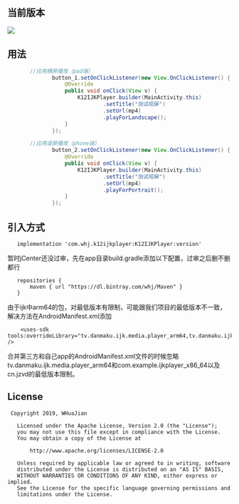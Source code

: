 ## 当前版本
<a href="https://bintray.com/whj/Maven/K12IJKPlayer/1.0.2/link"><img src="https://api.bintray.com/packages/whj/Maven/K12IJKPlayer/images/download.svg?version=1.0.2"/></a>

## 用法
```Java
       //应用横屏播放（pad端）
              button_1.setOnClickListener(new View.OnClickListener() {
                  @Override
                  public void onClick(View v) {
                      K12IJKPlayer.builder(MainActivity.this)
                              .setTitle("测试视屏")
                              .setUrl(mp4)
                              .playForLandscape();
                  }
              });

       //应用竖屏播放（phone端）
              button_2.setOnClickListener(new View.OnClickListener() {
                  @Override
                  public void onClick(View v) {
                      K12IJKPlayer.builder(MainActivity.this)
                              .setTitle("测试视屏")
                              .setUrl(mp4)
                              .playForPortrait();
                  }
              });
```

## 引入方式
```
   implementation 'com.whj.k12ijkplayer:K12IJKPlayer:version'

```
暂时jCenter还没过审，先在app目录build.gradle添加以下配置，过审之后删不删都行
```
   repositories {
       maven { url "https://dl.bintray.com/whj/Maven" }
   }

```

由于ijk中arm64的包，对最低版本有限制，可能跟我们项目的最低版本不一致，解决方法在AndroidManifest.xml添加
```
    <uses-sdk tools:overrideLibrary="tv.danmaku.ijk.media.player_arm64,tv.danmaku.ijk.media.player_x86_64,cn.jzvd" />

```
合并第三方和自己app的AndroidManifest.xml文件的时候忽略tv.danmaku.ijk.media.player_arm64和com.example.ijkplayer_x86_64以及cn.jzvd的最低版本限制。



## License
```
 Copyright 2019, WHuaJian

   Licensed under the Apache License, Version 2.0 (the "License");
   you may not use this file except in compliance with the License.
   You may obtain a copy of the License at

       http://www.apache.org/licenses/LICENSE-2.0

   Unless required by applicable law or agreed to in writing, software
   distributed under the License is distributed on an "AS IS" BASIS,
   WITHOUT WARRANTIES OR CONDITIONS OF ANY KIND, either express or implied.
   See the License for the specific language governing permissions and
   limitations under the License.
```
